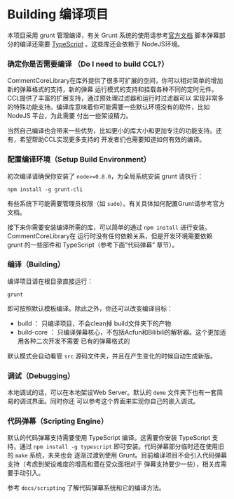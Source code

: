 Building 编译项目
==============================
本项目采用 grunt 管理编译，有关 Grunt 系统的使用请参考[官方文档](http://gruntjs.com/getting-started)
脚本弹幕部分的编译还需要 [TypeScript](http://www.typescriptlang.org/) 。这些库还会依赖于
NodeJS环境。

### 确定你是否需要编译 （Do I need to build CCL?）
CommentCoreLibrary在库外提供了很多可扩展的空间，你可以相对简单的增加新的弹幕格式的支持，新的弹幕
运行模式的支持和挂载各种不同的定时元件。CCL提供了丰富的扩展支持，通过预处理过滤器和运行时过滤器可以
实现非常多的特殊功能支持。编译库意味着你可能需要一些默认环境没有的软件，比如 NodeJS 平台，为此需要
付出一些架设精力。

当然自己编译也会带来一些优势，比如更小的库大小和更加专注的功能支持。还有，希望帮助CCL实现更多支持的
开发者们也需要知道如何有效的编译。

### 配置编译环境（Setup Build Environment）
初次编译请确保你安装了 `node>=0.8.0`，为全局系统安装 grunt 请执行：

    npm install -g grunt-cli

有些系统下可能需要管理员权限（如 `sudo`）。有关具体如何配置Grunt请参考官方文档。

接下来你需要安装编译所需的库，可以简单的通过 `npm install` 进行安装。CommentCoreLibrary在
运行时没有任何依赖关系，但是开发环境需要依赖 grunt 的一些部件和 TypeScript（参考下面“代码弹幕”
章节）。

### 编译（Building）
编译项目请在根目录直接运行：

    grunt

即可按照默认模板编译。除此之外，你还可以改变编译目标：

- build ： 只编译项目，不会clean掉 build文件夹下的产物
- build-core ： 只编译弹幕核心，不包括Acfun和Bilibili的解析器。这个更加适用各种二次开发不需要
    已有的弹幕格式的

默认模式会自动看管 `src` 源码文件夹，并且在产生变化的时候自动生成新版。

### 调试（Debugging）
本地调试的话，可以在本地架设Web Server。默认的 `demo` 文件夹下也有一套简易的调试界面。同时你还
可以参考这个界面来实现你自己的嵌入调试。

### 代码弹幕（Scripting Engine）
默认的代码弹幕支持需要使用 TypeScript 编译。这需要你安装 TypeScript 支持，通过 
`npm install -g typescript` 即可安装。代码弹幕部分临时还在使用旧的 `make` 系统，未来也会
逐渐过渡到使用 Grunt。目前编译项目不会引入代码弹幕支持（考虑到架设难度的增高和潜在受众面相对于
弹幕支持要少一些），相关库需要手动引入。

参考 `docs/scripting` 了解代码弹幕系统和它的编译方法。
